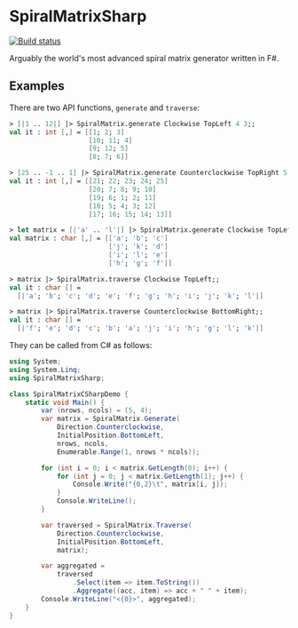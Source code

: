 # SpiralMatrixSharp

[![Build status](https://ci.appveyor.com/api/projects/status/lsg9edneqh3nfpit?svg=true)](https://ci.appveyor.com/project/bangjunyoung/spiralmatrixsharp)

Arguably the world's most advanced spiral matrix generator written in F#.

## Examples

There are two API functions, `generate` and `traverse`:

``` fsharp
> [|1 .. 12|] |> SpiralMatrix.generate Clockwise TopLeft 4 3;;
val it : int [,] = [[1; 2; 3]
                    [10; 11; 4]
                    [9; 12; 5]
                    [8; 7; 6]]

> [25 .. -1 .. 1] |> SpiralMatrix.generate Counterclockwise TopRight 5 5;;
val it : int [,] = [[21; 22; 23; 24; 25]
                    [20; 7; 8; 9; 10]
                    [19; 6; 1; 2; 11]
                    [18; 5; 4; 3; 12]
                    [17; 16; 15; 14; 13]]

> let matrix = [|'a' .. 'l'|] |> SpiralMatrix.generate Clockwise TopLeft 4 3;;
val matrix : char [,] = [['a'; 'b'; 'c']
                         ['j'; 'k'; 'd']
                         ['i'; 'l'; 'e']
                         ['h'; 'g'; 'f']]

> matrix |> SpiralMatrix.traverse Clockwise TopLeft;;
val it : char [] =
  [|'a'; 'b'; 'c'; 'd'; 'e'; 'f'; 'g'; 'h'; 'i'; 'j'; 'k'; 'l'|]

> matrix |> SpiralMatrix.traverse Counterclockwise BottomRight;;
val it : char [] =
  [|'f'; 'e'; 'd'; 'c'; 'b'; 'a'; 'j'; 'i'; 'h'; 'g'; 'l'; 'k'|]
```

They can be called from C# as follows:

``` csharp
using System;
using System.Linq;
using SpiralMatrixSharp;

class SpiralMatrixCSharpDemo {
    static void Main() {
        var (nrows, ncols) = (5, 4);
        var matrix = SpiralMatrix.Generate(
            Direction.Counterclockwise,
            InitialPosition.BottomLeft,
            nrows, ncols,
            Enumerable.Range(1, nrows * ncols));

        for (int i = 0; i < matrix.GetLength(0); i++) {
            for (int j = 0; j < matrix.GetLength(1); j++) {
                Console.Write("{0,2}\t", matrix[i, j]);
            }
            Console.WriteLine();
        }

        var traversed = SpiralMatrix.Traverse(
            Direction.Counterclockwise,
            InitialPosition.BottomLeft,
            matrix);

        var aggregated =
            traversed
                .Select(item => item.ToString())
                .Aggregate((acc, item) => acc + " " + item);
        Console.WriteLine("<{0}>", aggregated);
    }
}
```
